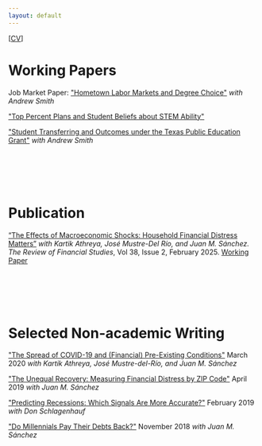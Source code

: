 ```yaml
---
layout: default
---
```

 [<a href="/assets/docs/ryan_mather_cv.pdf">CV</a>]

 
# Working Papers

Job Market Paper: <a href="/assets/docs/jmp_ryan_mather.pdf">"Hometown Labor Markets and Degree Choice"</a> _with Andrew Smith_



<a href="/assets/docs/STEM_Beliefs.pdf">"Top Percent Plans and Student Beliefs about STEM Ability"</a>

<a href="/assets/docs/peg.pdf">"Student Transferring and Outcomes under the Texas Public Education Grant"</a> _with Andrew Smith_

<br/><br/>
<br/><br/>

# Publication

[“The Effects of Macroeconomic Shocks: Household Financial Distress Matters”](https://academic.oup.com/rfs/article/38/2/564/7831442) _with Kartik Athreya, José Mustre-Del Río, and Juan M. Sánchez. The Review of Financial Studies_, Vol 38, Issue 2, February 2025. [Working Paper](https://www.kansascityfed.org/documents/8471/rwp20-13athreyamathermustredelriosanchez.pdf)

<br/><br/>
<br/><br/>

# Selected Non-academic Writing

<a href="https://www.richmondfed.org/-/media/richmondfedorg/research/economists/bios/pdfs/athreya_covid19_paper_part2.pdf">"The Spread of COVID-19 and (Financial) Pre-Existing Conditions"</a> March 2020 _with Kartik Athreya, José Mustre-del-Río, and Juan M. Sánchez_ 

<a href="https://www.stlouisfed.org/publications/regional-economist/first-quarter-2019/unequal-recovery-measuring-financial-distress">"The Unequal Recovery: Measuring Financial Distress by ZIP Code"</a> April 2019 _with Juan M. Sánchez_ 

<a href="https://www.stlouisfed.org/on-the-economy/2019/february/predicting-recessions-which-signals-accurate">"Predicting Recessions: Which Signals Are More Accurate?"</a> February 2019 _with Don Schlagenhauf_ 

<a href="https://www.stlouisfed.org/on-the-economy/2018/november/millennials-pay-debts-back">"Do Millennials Pay Their Debts Back?"</a> November 2018 _with Juan M. Sánchez_
